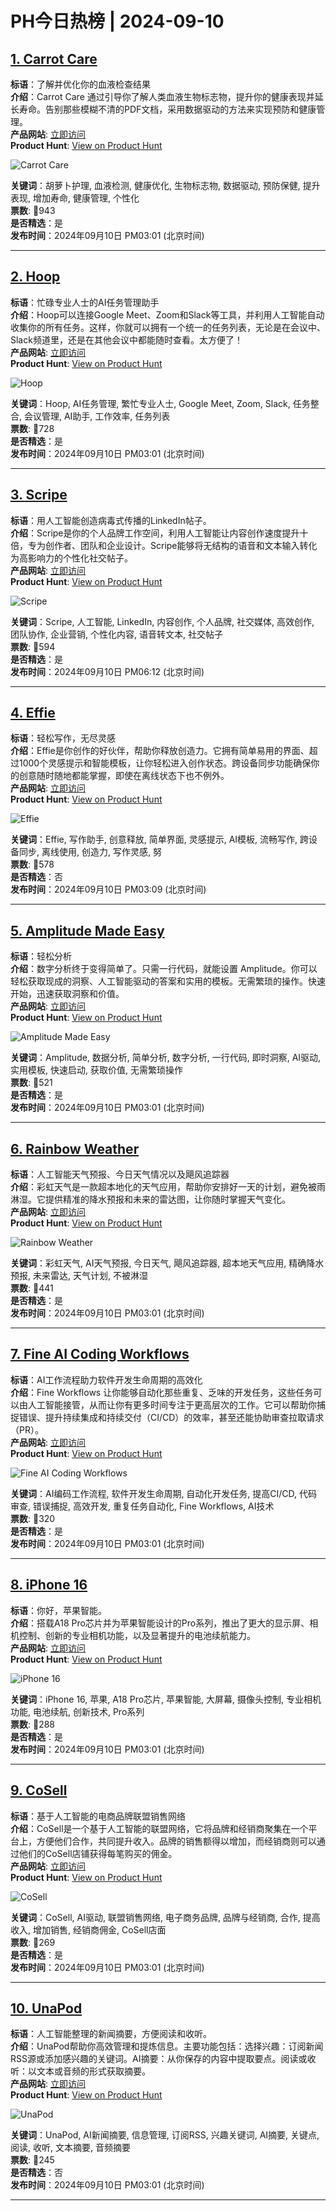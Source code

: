 # PH今日热榜 | 2024-09-10

## [1. Carrot Care](https://www.producthunt.com/posts/carrot-care-2?utm_campaign=producthunt-api&utm_medium=api-v2&utm_source=Application%3A+linewalker+%28ID%3A+135281%29)  
**标语**：了解并优化你的血液检查结果  
**介绍**：Carrot Care 通过引导你了解人类血液生物标志物，提升你的健康表现并延长寿命。告别那些模糊不清的PDF文档，采用数据驱动的方法来实现预防和健康管理。  
**产品网站**: [立即访问](https://www.producthunt.com/r/XRZBTCXNSAZYDJ?utm_campaign=producthunt-api&utm_medium=api-v2&utm_source=Application%3A+linewalker+%28ID%3A+135281%29)  
**Product Hunt**: [View on Product Hunt](https://www.producthunt.com/posts/carrot-care-2?utm_campaign=producthunt-api&utm_medium=api-v2&utm_source=Application%3A+linewalker+%28ID%3A+135281%29)  

![Carrot Care](https://ph-files.imgix.net/8a982472-9d23-4559-9329-789c6626d5ca.png?auto=format&fit=crop&frame=1&h=512&w=1024)  

**关键词**：胡萝卜护理, 血液检测, 健康优化, 生物标志物, 数据驱动, 预防保健, 提升表现, 增加寿命, 健康管理, 个性化  
**票数**: 🔺943  
**是否精选**：是  
**发布时间**：2024年09月10日 PM03:01 (北京时间)  

---

## [2. Hoop](https://www.producthunt.com/posts/hoop-83cf26a5-11cb-4a8c-a3e4-1e0ba27dadb0?utm_campaign=producthunt-api&utm_medium=api-v2&utm_source=Application%3A+linewalker+%28ID%3A+135281%29)  
**标语**：忙碌专业人士的AI任务管理助手  
**介绍**：Hoop可以连接Google Meet、Zoom和Slack等工具，并利用人工智能自动收集你的所有任务。这样，你就可以拥有一个统一的任务列表，无论是在会议中、Slack频道里，还是在其他会议中都能随时查看。太方便了！  
**产品网站**: [立即访问](https://www.producthunt.com/r/R5STYTQCXHU5XQ?utm_campaign=producthunt-api&utm_medium=api-v2&utm_source=Application%3A+linewalker+%28ID%3A+135281%29)  
**Product Hunt**: [View on Product Hunt](https://www.producthunt.com/posts/hoop-83cf26a5-11cb-4a8c-a3e4-1e0ba27dadb0?utm_campaign=producthunt-api&utm_medium=api-v2&utm_source=Application%3A+linewalker+%28ID%3A+135281%29)  

![Hoop](https://ph-files.imgix.net/f2812a1a-da49-481c-a19b-bb19cf0cb460.png?auto=format&fit=crop&frame=1&h=512&w=1024)  

**关键词**：Hoop, AI任务管理, 繁忙专业人士, Google Meet, Zoom, Slack, 任务整合, 会议管理, AI助手, 工作效率, 任务列表  
**票数**: 🔺728  
**是否精选**：是  
**发布时间**：2024年09月10日 PM03:01 (北京时间)  

---

## [3. Scripe](https://www.producthunt.com/posts/scripe-2?utm_campaign=producthunt-api&utm_medium=api-v2&utm_source=Application%3A+linewalker+%28ID%3A+135281%29)  
**标语**：用人工智能创造病毒式传播的LinkedIn帖子。  
**介绍**：Scripe是你的个人品牌工作空间，利用人工智能让内容创作速度提升十倍，专为创作者、团队和企业设计。Scripe能够将无结构的语音和文本输入转化为高影响力的个性化社交帖子。  
**产品网站**: [立即访问](https://www.producthunt.com/r/ZKBPP5JWB2RCW2?utm_campaign=producthunt-api&utm_medium=api-v2&utm_source=Application%3A+linewalker+%28ID%3A+135281%29)  
**Product Hunt**: [View on Product Hunt](https://www.producthunt.com/posts/scripe-2?utm_campaign=producthunt-api&utm_medium=api-v2&utm_source=Application%3A+linewalker+%28ID%3A+135281%29)  

![Scripe](https://ph-files.imgix.net/55743204-cabb-406a-957f-70cf89456f90.jpeg?auto=format&fit=crop&frame=1&h=512&w=1024)  

**关键词**：Scripe, 人工智能, LinkedIn, 内容创作, 个人品牌, 社交媒体, 高效创作, 团队协作, 企业营销, 个性化内容, 语音转文本, 社交帖子  
**票数**: 🔺594  
**是否精选**：是  
**发布时间**：2024年09月10日 PM06:12 (北京时间)  

---

## [4. Effie](https://www.producthunt.com/posts/effie-3?utm_campaign=producthunt-api&utm_medium=api-v2&utm_source=Application%3A+linewalker+%28ID%3A+135281%29)  
**标语**：轻松写作，无尽灵感  
**介绍**：Effie是你创作的好伙伴，帮助你释放创造力。它拥有简单易用的界面、超过1000个灵感提示和智能模板，让你轻松进入创作状态。跨设备同步功能确保你的创意随时随地都能掌握，即使在离线状态下也不例外。  
**产品网站**: [立即访问](https://www.producthunt.com/r/SHOLHGFZOHVALR?utm_campaign=producthunt-api&utm_medium=api-v2&utm_source=Application%3A+linewalker+%28ID%3A+135281%29)  
**Product Hunt**: [View on Product Hunt](https://www.producthunt.com/posts/effie-3?utm_campaign=producthunt-api&utm_medium=api-v2&utm_source=Application%3A+linewalker+%28ID%3A+135281%29)  

![Effie](https://ph-files.imgix.net/79717f0d-c417-470a-b963-db40c80552e1.png?auto=format&fit=crop&frame=1&h=512&w=1024)  

**关键词**：Effie, 写作助手, 创意释放, 简单界面, 灵感提示, AI模板, 流畅写作, 跨设备同步, 离线使用, 创造力, 写作灵感, 努  
**票数**: 🔺578  
**是否精选**：否  
**发布时间**：2024年09月10日 PM03:09 (北京时间)  

---

## [5. Amplitude Made Easy](https://www.producthunt.com/posts/amplitude-made-easy?utm_campaign=producthunt-api&utm_medium=api-v2&utm_source=Application%3A+linewalker+%28ID%3A+135281%29)  
**标语**：轻松分析  
**介绍**：数字分析终于变得简单了。只需一行代码，就能设置 Amplitude。你可以轻松获取现成的洞察、人工智能驱动的答案和实用的模板。无需繁琐的操作。快速开始，迅速获取洞察和价值。  
**产品网站**: [立即访问](https://www.producthunt.com/r/5LRGRXDZWCNQIO?utm_campaign=producthunt-api&utm_medium=api-v2&utm_source=Application%3A+linewalker+%28ID%3A+135281%29)  
**Product Hunt**: [View on Product Hunt](https://www.producthunt.com/posts/amplitude-made-easy?utm_campaign=producthunt-api&utm_medium=api-v2&utm_source=Application%3A+linewalker+%28ID%3A+135281%29)  

![Amplitude Made Easy](https://ph-files.imgix.net/03323178-d49d-4943-a23d-58cd12a14baa.png?auto=format&fit=crop&frame=1&h=512&w=1024)  

**关键词**：Amplitude, 数据分析, 简单分析, 数字分析, 一行代码, 即时洞察, AI驱动, 实用模板, 快速启动, 获取价值, 无需繁琐操作  
**票数**: 🔺521  
**是否精选**：是  
**发布时间**：2024年09月10日 PM03:01 (北京时间)  

---

## [6. Rainbow Weather](https://www.producthunt.com/posts/rainbow-weather?utm_campaign=producthunt-api&utm_medium=api-v2&utm_source=Application%3A+linewalker+%28ID%3A+135281%29)  
**标语**：人工智能天气预报、今日天气情况以及飓风追踪器  
**介绍**：彩虹天气是一款超本地化的天气应用，帮助你安排好一天的计划，避免被雨淋湿。它提供精准的降水预报和未来的雷达图，让你随时掌握天气变化。  
**产品网站**: [立即访问](https://www.producthunt.com/r/UQDWMXLLU4T5X4?utm_campaign=producthunt-api&utm_medium=api-v2&utm_source=Application%3A+linewalker+%28ID%3A+135281%29)  
**Product Hunt**: [View on Product Hunt](https://www.producthunt.com/posts/rainbow-weather?utm_campaign=producthunt-api&utm_medium=api-v2&utm_source=Application%3A+linewalker+%28ID%3A+135281%29)  

![Rainbow Weather](https://ph-files.imgix.net/34033077-07b0-4f74-b8d2-108142acc2bd.png?auto=format&fit=crop&frame=1&h=512&w=1024)  

**关键词**：彩虹天气, AI天气预报, 今日天气, 飓风追踪器, 超本地天气应用, 精确降水预报, 未来雷达, 天气计划, 不被淋湿  
**票数**: 🔺441  
**是否精选**：是  
**发布时间**：2024年09月10日 PM03:01 (北京时间)  

---

## [7. Fine AI Coding Workflows](https://www.producthunt.com/posts/fine-ai-coding-workflows?utm_campaign=producthunt-api&utm_medium=api-v2&utm_source=Application%3A+linewalker+%28ID%3A+135281%29)  
**标语**：AI工作流程助力软件开发生命周期的高效化  
**介绍**：Fine Workflows 让你能够自动化那些重复、乏味的开发任务，这些任务可以由人工智能接管，从而让你有更多时间专注于更高层次的工作。它可以帮助你捕捉错误、提升持续集成和持续交付（CI/CD）的效率，甚至还能协助审查拉取请求（PR）。  
**产品网站**: [立即访问](https://www.producthunt.com/r/Z53BUI6JVPY6U2?utm_campaign=producthunt-api&utm_medium=api-v2&utm_source=Application%3A+linewalker+%28ID%3A+135281%29)  
**Product Hunt**: [View on Product Hunt](https://www.producthunt.com/posts/fine-ai-coding-workflows?utm_campaign=producthunt-api&utm_medium=api-v2&utm_source=Application%3A+linewalker+%28ID%3A+135281%29)  

![Fine AI Coding Workflows](https://ph-files.imgix.net/0aea6ff5-5cce-4118-8624-02962988b87b.jpeg?auto=format&fit=crop&frame=1&h=512&w=1024)  

**关键词**：AI编码工作流程, 软件开发生命周期, 自动化开发任务, 提高CI/CD, 代码审查, 错误捕捉, 高效开发, 重复任务自动化, Fine Workflows, AI技术  
**票数**: 🔺320  
**是否精选**：是  
**发布时间**：2024年09月10日 PM03:01 (北京时间)  

---

## [8. iPhone 16](https://www.producthunt.com/posts/iphone-16?utm_campaign=producthunt-api&utm_medium=api-v2&utm_source=Application%3A+linewalker+%28ID%3A+135281%29)  
**标语**：你好，苹果智能。  
**介绍**：搭载A18 Pro芯片并为苹果智能设计的Pro系列，推出了更大的显示屏、相机控制、创新的专业相机功能，以及显著提升的电池续航能力。  
**产品网站**: [立即访问](https://www.producthunt.com/r/V2I2ML2G63ADH5?utm_campaign=producthunt-api&utm_medium=api-v2&utm_source=Application%3A+linewalker+%28ID%3A+135281%29)  
**Product Hunt**: [View on Product Hunt](https://www.producthunt.com/posts/iphone-16?utm_campaign=producthunt-api&utm_medium=api-v2&utm_source=Application%3A+linewalker+%28ID%3A+135281%29)  

![iPhone 16](https://ph-files.imgix.net/a6a2ec15-0dd4-4c67-b476-48e0b36ca1da.jpeg?auto=format&fit=crop&frame=1&h=512&w=1024)  

**关键词**：iPhone 16, 苹果, A18 Pro芯片, 苹果智能, 大屏幕, 摄像头控制, 专业相机功能, 电池续航, 创新技术, Pro系列  
**票数**: 🔺288  
**是否精选**：是  
**发布时间**：2024年09月10日 PM03:01 (北京时间)  

---

## [9. CoSell](https://www.producthunt.com/posts/cosell-2?utm_campaign=producthunt-api&utm_medium=api-v2&utm_source=Application%3A+linewalker+%28ID%3A+135281%29)  
**标语**：基于人工智能的电商品牌联盟销售网络  
**介绍**：CoSell是一个基于人工智能的联盟网络，它将品牌和经销商聚集在一个平台上，方便他们合作，共同提升收入。品牌的销售额得以增加，而经销商则可以通过他们的CoSell店铺获得每笔购买的佣金。  
**产品网站**: [立即访问](https://www.producthunt.com/r/XCJXUFDSTKZNXN?utm_campaign=producthunt-api&utm_medium=api-v2&utm_source=Application%3A+linewalker+%28ID%3A+135281%29)  
**Product Hunt**: [View on Product Hunt](https://www.producthunt.com/posts/cosell-2?utm_campaign=producthunt-api&utm_medium=api-v2&utm_source=Application%3A+linewalker+%28ID%3A+135281%29)  

![CoSell](https://ph-files.imgix.net/d3c0f5a5-3c81-4309-a02b-34a023eb20fa.png?auto=format&fit=crop&frame=1&h=512&w=1024)  

**关键词**：CoSell, AI驱动, 联盟销售网络, 电子商务品牌, 品牌与经销商, 合作, 提高收入, 增加销售, 经销商佣金, CoSell店面  
**票数**: 🔺269  
**是否精选**：是  
**发布时间**：2024年09月10日 PM03:01 (北京时间)  

---

## [10. UnaPod](https://www.producthunt.com/posts/unapod?utm_campaign=producthunt-api&utm_medium=api-v2&utm_source=Application%3A+linewalker+%28ID%3A+135281%29)  
**标语**：人工智能整理的新闻摘要，方便阅读和收听。  
**介绍**：UnaPod帮助你高效管理和提炼信息。主要功能包括：选择兴趣：订阅新闻RSS源或添加感兴趣的关键词。AI摘要：从你保存的内容中提取要点。阅读或收听：以文本或音频的形式获取摘要。  
**产品网站**: [立即访问](https://www.producthunt.com/r/YSAGMS52HXFTMR?utm_campaign=producthunt-api&utm_medium=api-v2&utm_source=Application%3A+linewalker+%28ID%3A+135281%29)  
**Product Hunt**: [View on Product Hunt](https://www.producthunt.com/posts/unapod?utm_campaign=producthunt-api&utm_medium=api-v2&utm_source=Application%3A+linewalker+%28ID%3A+135281%29)  

![UnaPod](https://ph-files.imgix.net/5323d1ac-10d5-402a-9d75-92af2a9f92f0.png?auto=format&fit=crop&frame=1&h=512&w=1024)  

**关键词**：UnaPod, AI新闻摘要, 信息管理, 订阅RSS, 兴趣关键词, AI摘要, 关键点, 阅读, 收听, 文本摘要, 音频摘要  
**票数**: 🔺245  
**是否精选**：否  
**发布时间**：2024年09月10日 PM03:01 (北京时间)  

---

